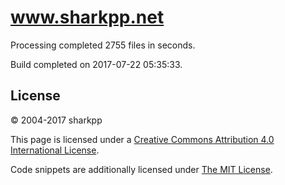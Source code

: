 # www.sharkpp.net

Processing completed 2755 files in  seconds.

Build completed on 2017-07-22 05:35:33.

## License

&copy; 2004-2017 sharkpp

This page is licensed under a [Creative Commons Attribution 4.0 International License](http://creativecommons.org/licenses/by/4.0/).

Code snippets are additionally licensed under [The MIT License](http://opensource.org/licenses/MIT).
